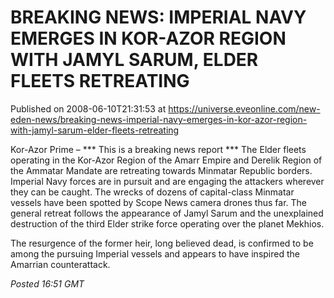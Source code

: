 # BREAKING NEWS: IMPERIAL NAVY EMERGES IN KOR-AZOR REGION WITH JAMYL SARUM, ELDER FLEETS RETREATING
Published on 2008-06-10T21:31:53 at https://universe.eveonline.com/new-eden-news/breaking-news-imperial-navy-emerges-in-kor-azor-region-with-jamyl-sarum-elder-fleets-retreating

Kor-Azor Prime – *** This is a breaking news report *** The Elder fleets operating in the Kor-Azor Region of the Amarr Empire and Derelik Region of the Ammatar Mandate are retreating towards Minmatar Republic borders. Imperial Navy forces are in pursuit and are engaging the attackers wherever they can be caught. The wrecks of dozens of capital-class Minmatar vessels have been spotted by Scope News camera drones thus far. The general retreat follows the appearance of Jamyl Sarum and the unexplained destruction of the third Elder strike force operating over the planet Mekhios. 

The resurgence of the former heir, long believed dead, is confirmed to be among the pursuing Imperial vessels and appears to have inspired the Amarrian counterattack. 

_Posted 16:51 GMT_
